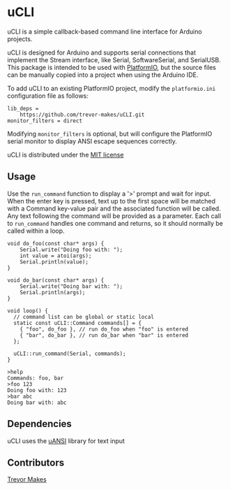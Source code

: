 # uCLI

uCLI is a simple callback-based command line interface for Arduino projects.

uCLI is designed for Arduino and supports serial connections that implement the Stream interface, like Serial, SoftwareSerial, and SerialUSB. This package is intended to be used with [PlatformIO](https://platformio.org/), but the source files can be manually copied into a project when using the Arduino IDE.

To add uCLI to an existing PlatformIO project, modify the `platformio.ini` configuration file as follows:

```
lib_deps =
    https://github.com/trevor-makes/uCLI.git
monitor_filters = direct
```

Modifying `monitor_filters` is optional, but will configure the PlatformIO serial monitor to display ANSI escape sequences correctly.

uCLI is distributed under the [MIT license](LICENSE.txt)

## Usage

Use the `run_command` function to display a '>' prompt and wait for input. When the enter key is pressed, text up to the first space will be matched with a Command key-value pair and the associated function will be called. Any text following the command will be provided as a parameter. Each call to `run_command` handles one command and returns, so it should normally be called within a loop.

```
void do_foo(const char* args) {
    Serial.write("Doing foo with: ");
    int value = atoi(args);
    Serial.println(value);
}

void do_bar(const char* args) {
    Serial.write("Doing bar with: ");
    Serial.println(args);
}

void loop() {
  // command list can be global or static local
  static const uCLI::Command commands[] = {
    { "foo", do_foo }, // run do_foo when "foo" is entered
    { "bar", do_bar }, // run do_bar when "bar" is entered
  };

  uCLI::run_command(Serial, commands);
}
```

```
>help
Commands: foo, bar
>foo 123
Doing foo with: 123
>bar abc
Doing bar with: abc
```

## Dependencies

uCLI uses the [uANSI](https://github.com/trevor-makes/uANSI) library for text input

## Contributors

[Trevor Makes](mailto:the.trevor.makes@gmail.com)
